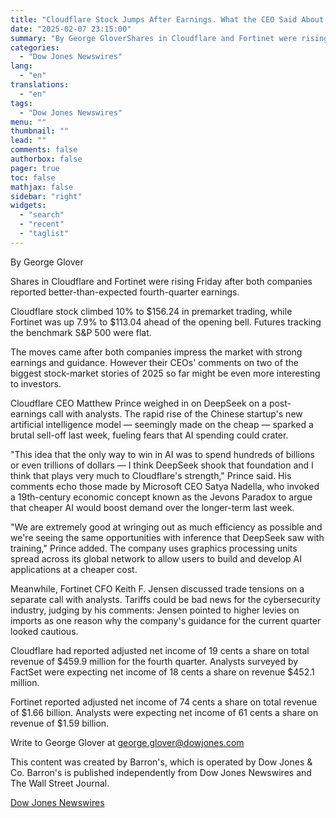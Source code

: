 ```yaml
---
title: "Cloudflare Stock Jumps After Earnings. What the CEO Said About DeepSeek. — Barrons.com"
date: "2025-02-07 23:15:00"
summary: "By George GloverShares in Cloudflare and Fortinet were rising Friday after both companies reported better-than-expected fourth-quarter earnings.Cloudflare stock climbed 10% to $156.24 in premarket trading, while Fortinet was up 7.9% to $113.04 ahead of the opening bell. Futures tracking the benchmark S&amp;P 500 were flat.The moves came after both companies..."
categories:
  - "Dow Jones Newswires"
lang:
  - "en"
translations:
  - "en"
tags:
  - "Dow Jones Newswires"
menu: ""
thumbnail: ""
lead: ""
comments: false
authorbox: false
pager: true
toc: false
mathjax: false
sidebar: "right"
widgets:
  - "search"
  - "recent"
  - "taglist"
---
```


By George Glover

Shares in Cloudflare and Fortinet were rising Friday after both companies reported better-than-expected fourth-quarter earnings.

Cloudflare stock climbed 10% to $156.24 in premarket trading, while Fortinet was up 7.9% to $113.04 ahead of the opening bell. Futures tracking the benchmark S&P 500 were flat.

The moves came after both companies impress the market with strong earnings and guidance. However their CEOs' comments on two of the biggest stock-market stories of 2025 so far might be even more interesting to investors.

Cloudflare CEO Matthew Prince weighed in on DeepSeek on a post-earnings call with analysts. The rapid rise of the Chinese startup's new artificial intelligence model — seemingly made on the cheap — sparked a brutal sell-off last week, fueling fears that AI spending could crater.

"This idea that the only way to win in AI was to spend hundreds of billions or even trillions of dollars — I think DeepSeek shook that foundation and I think that plays very much to Cloudflare's strength," Prince said. His comments echo those made by Microsoft CEO Satya Nadella, who invoked a 19th-century economic concept known as the Jevons Paradox to argue that cheaper AI would boost demand over the longer-term last week.

"We are extremely good at wringing out as much efficiency as possible and we're seeing the same opportunities with inference that DeepSeek saw with training," Prince added. The company uses graphics processing units spread across its global network to allow users to build and develop AI applications at a cheaper cost.

Meanwhile, Fortinet CFO Keith F. Jensen discussed trade tensions on a separate call with analysts. Tariffs could be bad news for the cybersecurity industry, judging by his comments: Jensen pointed to higher levies on imports as one reason why the company's guidance for the current quarter looked cautious.

Cloudflare had reported adjusted net income of 19 cents a share on total revenue of $459.9 million for the fourth quarter. Analysts surveyed by FactSet were expecting net income of 18 cents a share on revenue $452.1 million.

Fortinet reported adjusted net income of 74 cents a share on total revenue of $1.66 billion. Analysts were expecting net income of 61 cents a share on revenue of $1.59 billion.

Write to George Glover at george.glover@dowjones.com

This content was created by Barron's, which is operated by Dow Jones & Co. Barron's is published independently from Dow Jones Newswires and The Wall Street Journal.

[Dow Jones Newswires](https://www.tradingview.com/news/DJN_DN20250207006057:0/)
